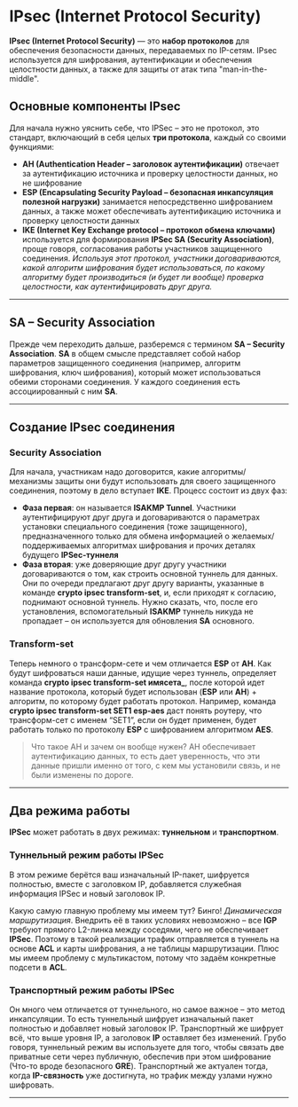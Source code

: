 # IPsec (Internet Protocol Security)

**IPsec (Internet Protocol Security)** — это **набор протоколов** для обеспечения безопасности данных, передаваемых по IP-сетям. IPsec используется для шифрования, аутентификации и обеспечения целостности данных, а также для защиты от атак типа "man-in-the-middle".

## Основные компоненты IPsec

Для начала нужно уяснить себе, что IPSec – это не протокол, это стандарт, включающий в себя целых **три протокола**, каждый со своими функциями:

- **AH (Authentication Header – заголовок аутентификации)** отвечает за аутентификацию источника и проверку целостности данных, но не шифрование
- **ESP (Encapsulating Security Payload – безопасная инкапсуляция полезной нагрузки)** занимается непосредственно шифрованием данных, а также может обеспечивать аутентификацию источника и проверку целостности данных
- **IKE (Internet Key Exchange protocol – протокол обмена ключами)** используется для формирования **IPSec SA (Security Association)**, проще говоря, согласования работы участников защищенного соединения. *Используя этот протокол, участники договариваются, какой алгоритм шифрования будет использоваться, по какому алгоритму будет производиться (и будет ли вообще) проверка целостности, как аутентифицировать друг друга.*

-----------

## SA – Security Association

Прежде чем переходить дальше, разберемся с термином **SA – Security Association**. **SA** в общем смысле представляет собой набор параметров защищенного соединения (например, алгоритм шифрования, ключ шифрования), который может использоваться обеими сторонами соединения. У каждого соединения есть ассоциированный с ним **SA**.

-----------

## Создание IPsec соединения

### Security Association

Для начала, участникам надо договорится, какие алгоритмы/механизмы защиты они будут использовать для своего защищенного соединения, поэтому в дело вступает **IKE**. Процесс состоит из двух фаз:

- **Фаза первая**: он называется **ISAKMP Tunnel**. Участники аутентифицируют друг друга и договариваются о параметрах установки специального соединения (тоже защищенного), предназначенного только для обмена информацией о желаемых/поддерживаемых алгоритмах шифрования и прочих деталях будущего **IPSec-туннеля**
- **Фаза вторая**: уже доверяющие друг другу участники договариваются о том, как строить основной туннель для данных. Они по очереди предлагают друг другу варианты, указанные в команде **crypto ipsec transform-set**, и, если приходят к согласию, поднимают основной туннель. Нужно сказать, что, после его установления, вспомогательный **ISAKMP** туннель никуда не пропадает – он используется для обновления **SA** основного.

### Transform-set

Теперь немного о трансформ-сете и чем отличается **ESP** от **AH**. Как будут шифроваться наши данные, идущие через туннель, определяет команда **crypto ipsec transform-set имясета_**, после которой идет название протокола, который будет использован (**ESP** или **AH**) + алгоритм, по которому будет работать протокол. Например, команда **crypto ipsec transform-set SET1 esp-aes** даст понять роутеру, что трансформ-сет с именем “SET1”, если он будет применен, будет работать только по протоколу **ESP** c шифрованием алгоритмом **AES**.

> Что такое AH и зачем он вообще нужен?  AH обеспечивает аутентификацию данных, то есть дает уверенность, что эти данные пришли именно от того, с кем мы установили связь, и не были изменены по дороге.

-------------

## Два режима работы

**IPSec** может работать в двух режимах: **туннельном** и **транспортном**.

### Туннельный режим работы IPSec

В этом режиме берётся ваш изначальный IP-пакет, шифруется полностью, вместе с заголовком IP, добавляется служебная информация IPSec и новый заголовок IP.

Какую самую главную проблему мы имеем тут? Бинго! *Динамическая маршрутизация*. Внедрить её в таких условиях невозможно – все **IGP** требуют прямого L2-линка между соседями, чего не обеспечивает **IPSec**. Поэтому в такой реализации трафик отправляется в туннель на основе **ACL** и карты шифрования, а не таблицы маршрутизации.
Плюс мы имеем проблему с мультикастом, потому что задаём конкретные подсети в **ACL**.

### Транспортный режим работы IPSec

Он много чем отличается от туннельного, но самое важное – это метод инкапсуляции. 
То есть туннельный шифрует изначальный пакет полностью и добавляет новый заголовок IP. Транспортный же шифрует всё, что выше уровня IP, а заголовок **IP** оставляет без изменений.
Грубо говоря, туннельный режим вы используете для того, чтобы связать две приватные сети через публичную, обеспечив при этом шифрование (Что-то вроде безопасного **GRE**). Транспортный же актуален тогда, когда **IP-связность** уже достигнута, но трафик между узлами нужно шифровать.

-----------
